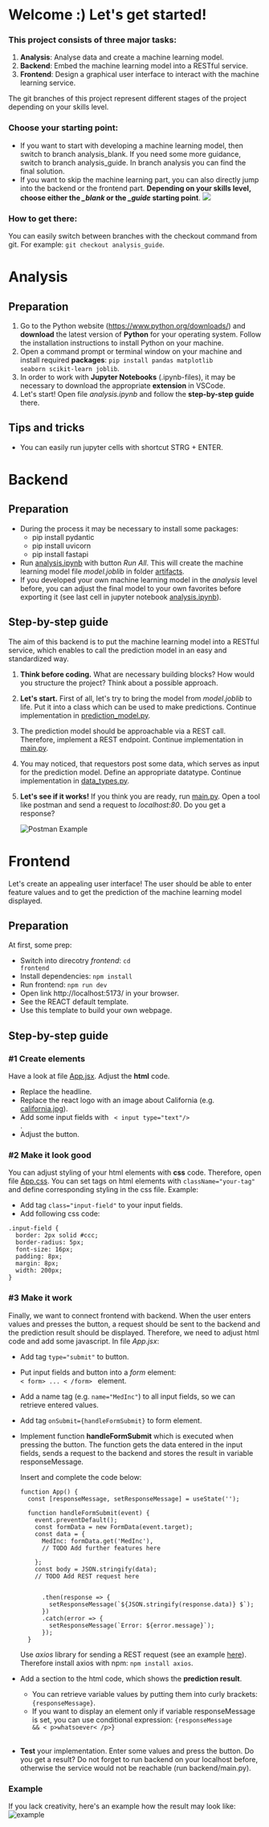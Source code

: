 # Welcome :) Let's get started!

### This project consists of three major tasks:
1) **Analysis**: Analyse data and create a machine learning model.
2) **Backend**: Embed the machine learning model into a RESTful service.
3) **Frontend**: Design a graphical user interface to interact with the machine learning service.

The git branches of this project represent different stages of the project depending on your skills level. 

### Choose your starting point: 
- If you want to start with developing a machine learning model, then switch to branch analysis_blank. If you need some more guidance, switch to branch analysis_guide. In branch analysis you can find the final solution. 
- If you want to skip the machine learning part, you can also directly jump into the backend or the frontend part. **Depending on your skills level, choose either the *_blank* or the *_guide* starting point**.
![](./images/git_branches.PNG)

### How to get there:
You can easily switch between branches with the checkout command from git. For example: <code>git checkout analysis_guide</code>.

# Analysis
## Preparation
1) Go to the Python website (https://www.python.org/downloads/) and **download** the latest version of **Python** for your operating system. Follow the installation instructions to install Python on your machine.
2) Open a command prompt or terminal window on your machine and install required **packages**: <code>pip install pandas matplotlib seaborn scikit-learn joblib</code>.
3) In order to work with **Jupyter Notebooks** (.ipynb-files), it may be necessary to download the appropriate **extension** in VSCode.
4) Let's start! Open file *analysis.ipynb* and follow the **step-by-step guide** there.

## Tips and tricks
- You can easily run jupyter cells with shortcut STRG + ENTER.

# Backend

## Preparation 
- During the process it may be necessary to install some packages:  
    - pip install pydantic
    - pip install uvicorn
    - pip install fastapi
- Run [analysis.ipynb](./backend/analysis/analysis.ipynb) with button *Run All*. This will create the machine learning model file *model.joblib* in folder [artifacts](./backend/artifacts/). 
- If you developed your own machine learning model in the *analysis* level before, you can adjust the final model to your own favorites before exporting it (see last cell in jupyter notebook [analysis.ipynb](./backend/analysis/analysis.ipynb)).


## Step-by-step guide
The aim of this backend is to put the machine learning model into a RESTful service, which enables to call the prediction model in an easy and standardized way.

1) **Think before coding.** What are necessary building blocks? How would you structure the project? Think about a possible approach.

2) **Let's start.** First of all, let's try to bring the model from *model.joblib* to life. Put it into a class which can be used to make predictions. Continue implementation in [prediction_model.py](./backend/src/prediction_model.py).
3) The prediction model should be approachable via a REST call. Therefore, implement a REST endpoint. Continue implementation in [main.py](./backend/src/main.py).
4) You may noticed, that requestors post some data, which serves as input for the prediction model. Define an appropriate datatype. Continue implementation in [data_types.py](./backend/src/data_types.py).

5) **Let's see if it works!** If you think you are ready, run [main.py](/backend/src/main.py). Open a tool like postman and send a request to *localhost:80*. Do you get a response?

    ![Postman Example](./images/postman_example.PNG)

# Frontend
Let's create an appealing user interface! The user should be able to enter feature values and to get the prediction of the machine learning model displayed.
## Preparation
At first, some prep:
- Switch into direcotry *frontend*: <code>cd frontend</code>
- Install dependencies: <code>npm install</code>
- Run frontend: <code>npm run dev</code>
- Open link http://localhost:5173/ in your browser.
- See the REACT default template.
- Use this template to build your own webpage. 

## Step-by-step guide

### #1 Create elements 
Have a look at file [App.jsx](./frontend/src/App.jsx). Adjust the **html** code.
- Replace the headline.
- Replace the react logo with an image about California (e.g. [california.jpg](./frontend/src/assets/california.jpg)).
- Add some input fields with <code> < input type="text"/> </code>.
- Adjust the button.

### #2 Make it look good
You can adjust styling of your html elements with **css** code. Therefore, open file [App.css](./frontend/src/App.css). You can set tags on html elements with <code>className="your-tag"</code> and define corresponding styling in the css file. Example: 
- Add tag <code>class="input-field"</code> to your input fields.
- Add following css code:
````
.input-field {
  border: 2px solid #ccc;
  border-radius: 5px;
  font-size: 16px;
  padding: 8px;
  margin: 8px;
  width: 200px;
}
````

### #3 Make it work
Finally, we want to connect frontend with backend. When the user enters values and presses the button, a request should be sent to the backend and the prediction result should be displayed. Therefore, we need to adjust html code and add some javascript. In file *App.jsx*:

- Add tag <code>type="submit"</code> to button. 
- Put input fields and button into a *form* element: <code> < form> ... < /form> </code> element.
- Add a name tag (e.g. <code>name="MedInc"</code>) to all input fields, so we can retrieve entered values.
- Add tag <code>onSubmit={handleFormSubmit}</code> to form element.
- Implement function **handleFormSubmit** which is executed when pressing the button. The function gets the data entered in the input fields, sends a request to the backend and stores the result in variable responseMessage. 

  Insert and complete the code below:
  ````  
  function App() {
    const [responseMessage, setResponseMessage] = useState('');

    function handleFormSubmit(event) {
      event.preventDefault();
      const formData = new FormData(event.target);
      const data = {
        MedInc: formData.get('MedInc'),
        // TODO Add further features here

      };
      const body = JSON.stringify(data);
      // TODO Add REST request here
      

        .then(response => {
          setResponseMessage(`${JSON.stringify(response.data)} $`);
        })
        .catch(error => {
          setResponseMessage(`Error: ${error.message}`);
        });
    }
  ````
  Use *axios* library for sending a REST request (see an example [here](https://axios-http.com/docs/post_example)). Therefore install axios with npm: <code>npm install axios</code>. 

- Add a section to the html code, which shows the **prediction result**. 
  - You can retrieve variable values by putting them into curly brackets: <code>{responseMessage}</code>. 
  - If you want to display an element only if variable responseMessage is set, you can use conditional expression: <code>{responseMessage && < p>whatsoever< /p>}</code> <br></br>
- **Test** your implementation. Enter some values and press the button. Do you get a result? Do not forget to run backend on your localhost before, otherwise the service would not be reachable (run backend/main.py). 

### Example
If you lack creativity, here's an example how the result may look like:
![example](./images/frontend_example.PNG)
